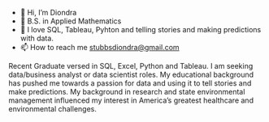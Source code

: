 - 👋 Hi, I’m Diondra
- 🌱 B.S. in Applied Mathematics
- 👀 I love SQL, Tableau, Pyhton and telling stories and making predictions with data.
- 📫 How to reach me stubbsdiondra@gmail.com

<!---
stubbsdiondra/stubbsdiondra is a ✨ special ✨ repository because its `README.md` (this file) appears on your GitHub profile.
You can click the Preview link to take a look at your changes.
--->


Recent Graduate versed in SQL, Excel, Python and Tableau. I am seeking data/business analyst or data scientist roles. My educational background has pushed me towards a passion for data and using it to tell stories and make predictions. My background in research and state environmental management influenced my interest in America’s greatest healthcare and environmental challenges.
